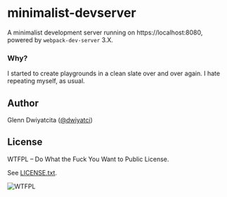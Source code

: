 # minimalist-devserver

A minimalist development server running on https://localhost:8080, powered by 
`webpack-dev-server` 3.X.

### Why?
I started to create playgrounds in a clean slate over and over again. I hate 
repeating myself, as usual.

## Author
Glenn Dwiyatcita ([@dwiyatci](http://tiny.cc/dwiyatci))

## License
WTFPL – Do What the Fuck You Want to Public License.

See [LICENSE.txt](LICENSE.txt). 

![WTFPL](http://www.wtfpl.net/wp-content/uploads/2012/12/wtfpl-badge-1.png)
